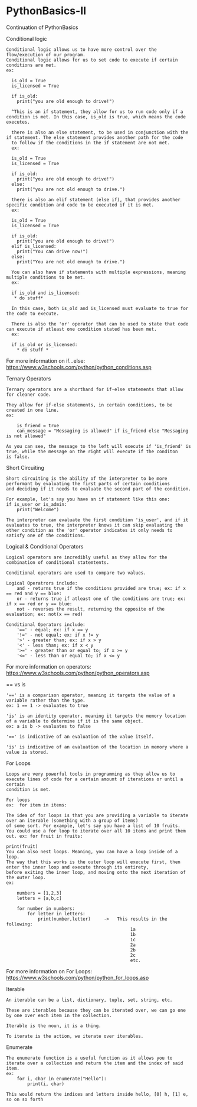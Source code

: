 # PythonBasics-II
Continuation of PythonBasics 

Conditional logic
    
    Conditional logic allows us to have more control over the flow/execution of our program.
    Conditional logic allows for us to set code to execute if certain conditions are met.
    ex:
    
      is_old = True
      is_licensed = True
      
      if is_old:
        print("you are old enough to drive!")
       
      ^This is an if statement, they allow for us to run code only if a condition is met. In this case, is_old is true, which means the code executes.

      there is also an else statement, to be used in conjunction with the if statement. The else statement provides another path for the code
      to follow if the conditions in the if statement are not met.
      ex:
      
      is_old = True
      is_licensed = True
      
      if is_old:
        print("you are old enough to drive!")
      else:
        print("you are not old enough to drive.")
        
      there is also an elif statement (else if), that provides another specific condition and code to be executed if it is met.
      ex:
      
      is_old = True
      is_licensed = True
      
      if is_old:
        print("you are old enough to drive!")
      elif is_licensed:
        print("You can drive now!")
      else:
        print("You are not old enough to drive.")
        
      You can also have if statements with multiple expressions, meaning multiple conditions to be met.
      ex:
      
      if is_old and is_licensed:
       * do stuff*
       
      In this case, both is_old and is_licensed must evaluate to true for the code to execute.
      
      There is also the 'or' operator that can be used to state that code can execute if atleast one condition stated has been met.
      ex:
      
      if is_old or is_licensed:
        * do stuff *
        
For more information on if...else:
https://www.w3schools.com/python/python_conditions.asp

Ternary Operators

    Ternary operators are a shorthand for if-else statements that allow for cleaner code.
    
    They allow for if-else statements, in certain conditions, to be created in one line.
    ex: 
    
        is_friend = true
        can_message = "Messaging is allowed" if is_friend else "Messaging is not allowed"
        
    As you can see, the message to the left will execute if 'is_friend' is true, while the message on the right will execute if the conditon
    is false.
    
Short Circuiting

    Short circuiting is the ability of the interpreter to be more performant by evaluating the first parts of certain conditions
    and deciding if it needs to evaluate the second part of the condition.
    
    For example, let's say you have an if statement like this one:
    if is_user or is_admin:
        print("Welcome")
        
    The interpreter can evaluate the first condition 'is_user', and if it evaluates to true, the interpreter knows it can skip evaluating the 
    other condition as the 'or' operator indicates it only needs to satisfy one of the conditions.
    
Logical & Conditional Operators

    Logical operators are incredibly useful as they allow for the combination of conditional statemtents.
    
    Conditional operators are used to compare two values.
    
    Logical Operatrors include:
        and - returns true if the conditions provided are true; ex: if x == red and y == blue:
        or - returns true if atleast one of the conditions are true; ex: if x == red or y == blue:
        not - reverses the result, returning the opposite of the evaluation; ex: not(x == red)
        
    Conditional Operators include:
        '==' - equal; ex: if x == y
        '!=' - not equal; ex: if x != y
        '>' - greater than; ex: if x > y
        '<' - less than; ex: if x < y
        '>=' - greater than or equal to; if x >= y
        '<=' - less than or equal to; if x <= y
        
For more information on operators:
https://www.w3schools.com/python/python_operators.asp

== vs is

    '==' is a comparison operator, meaning it targets the value of a variable rather than the type.
    ex: 1 == 1 -> evaluates to true
    
    'is' is an identity operator, meaning it targets the memory location of a variable to determine if it is the same object.
    ex: a is b -> evaluates to false
    
    '==' is indicative of an evaluation of the value itself.
    
    'is' is indicative of an evaluation of the location in memory where a value is stored.

For Loops

    Loops are very powerful tools in programming as they allow us to execute lines of code for a certain amount of iterations or until a certain
    condition is met.
    
    For loops
    ex:  for item in items:
      
    The idea of for loops is that you are providing a variable to iterate over an iterable (something with a group of items)
    of some sort. For example, let's say you have a list of 10 fruits. 
    You could use a for loop to iterate over all 10 items and print them out. ex: for fruit in fruits:
                                                                                    print(fruit)
    You can also nest loops. Meaning, you can have a loop inside of a loop.
    The way that this works is the outer loop will execute first, then enter the inner loop and execute through its entirety,
    before exiting the inner loop, and moving onto the next iteration of the outer loop.
    ex:
    
        numbers = [1,2,3]
        letters = [a,b,c]
    
        for number in numbers:
            for letter in letters:
                print(number,letter)     ->   This results in the following:
                                                   1a
                                                   1b
                                                   1c
                                                   2a
                                                   2b
                                                   2c
                                                   etc.

For more information on For Loops:
https://www.w3schools.com/python/python_for_loops.asp


Iterable
    
    An iterable can be a list, dictionary, tuple, set, string, etc.
    
    These are iterables because they can be iterated over, we can go one by one over each item in the collection.
    
    Iterable is the noun, it is a thing.
    
    To iterate is the action, we iterate over iterables.
    
Enumerate

    The enumerate function is a useful function as it allows you to iterate over a collection and return the item and the index of said item.
    ex:
        for i, char in enumerate("Hello"):
            print(i, char)
            
    This would return the indices and letters inside hello, [0] h, [1] e, so on so forth
    
 
    
    

